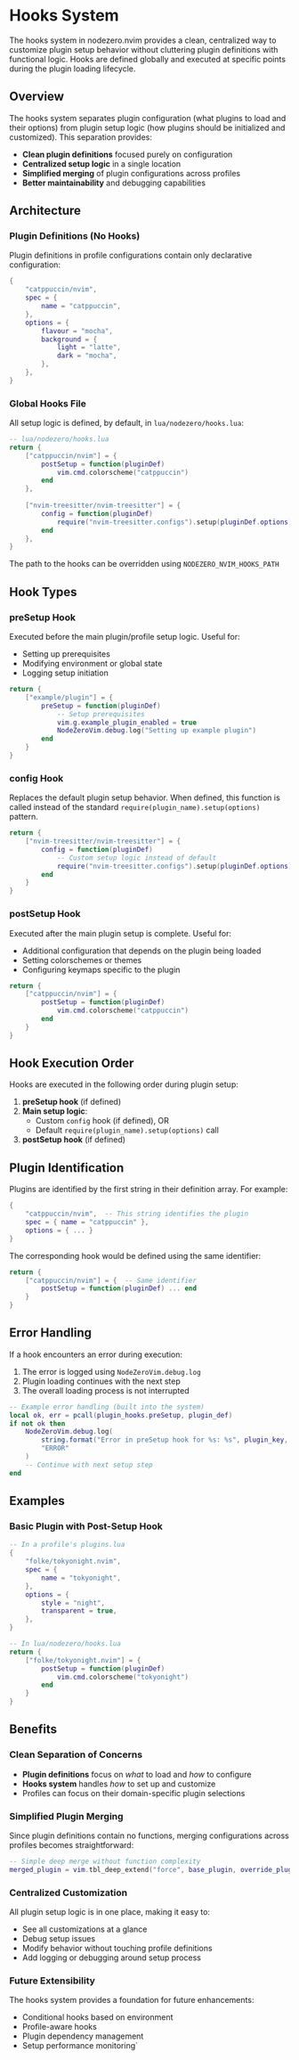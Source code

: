 # Hooks System

The hooks system in nodezero.nvim provides a clean, centralized way to customize plugin setup behavior without cluttering plugin definitions with functional logic. Hooks are defined globally and executed at specific points during the plugin loading lifecycle.

## Overview

The hooks system separates plugin configuration (what plugins to load and their options) from plugin setup logic (how plugins should be initialized and customized). This separation provides:

- **Clean plugin definitions** focused purely on configuration
- **Centralized setup logic** in a single location
- **Simplified merging** of plugin configurations across profiles
- **Better maintainability** and debugging capabilities

## Architecture

### Plugin Definitions (No Hooks)

Plugin definitions in profile configurations contain only declarative configuration:

```lua
{
    "catppuccin/nvim",
    spec = {
        name = "catppuccin",
    },
    options = {
        flavour = "mocha",
        background = {
            light = "latte",
            dark = "mocha",
        },
    },
}
```

### Global Hooks File

All setup logic is defined, by default, in `lua/nodezero/hooks.lua`:

```lua
-- lua/nodezero/hooks.lua
return {
    ["catppuccin/nvim"] = {
        postSetup = function(pluginDef)
            vim.cmd.colorscheme("catppuccin")
        end
    },
    
    ["nvim-treesitter/nvim-treesitter"] = {
        config = function(pluginDef)
            require("nvim-treesitter.configs").setup(pluginDef.options)
        end
    },
}
```

The path to the hooks can be overridden using `NODEZERO_NVIM_HOOKS_PATH`

## Hook Types

### preSetup Hook

Executed before the main plugin/profile setup logic. Useful for:
- Setting up prerequisites
- Modifying environment or global state
- Logging setup initiation

```lua
return {
    ["example/plugin"] = {
        preSetup = function(pluginDef)
            -- Setup prerequisites
            vim.g.example_plugin_enabled = true
            NodeZeroVim.debug.log("Setting up example plugin")
        end
    }
}
```

### config Hook

Replaces the default plugin setup behavior. When defined, this function is called instead of the standard `require(plugin_name).setup(options)` pattern.

```lua
return {
    ["nvim-treesitter/nvim-treesitter"] = {
        config = function(pluginDef)
            -- Custom setup logic instead of default
            require("nvim-treesitter.configs").setup(pluginDef.options)
        end
    }
}
```

### postSetup Hook

Executed after the main plugin setup is complete. Useful for:
- Additional configuration that depends on the plugin being loaded
- Setting colorschemes or themes
- Configuring keymaps specific to the plugin

```lua
return {
    ["catppuccin/nvim"] = {
        postSetup = function(pluginDef)
            vim.cmd.colorscheme("catppuccin")
        end
    }
}
```

## Hook Execution Order

Hooks are executed in the following order during plugin setup:

1. **preSetup hook** (if defined)
2. **Main setup logic**:
   - Custom `config` hook (if defined), OR
   - Default `require(plugin_name).setup(options)` call
3. **postSetup hook** (if defined)

## Plugin Identification

Plugins are identified by the first string in their definition array. For example:

```lua
{
    "catppuccin/nvim",  -- This string identifies the plugin
    spec = { name = "catppuccin" },
    options = { ... }
}
```

The corresponding hook would be defined using the same identifier:

```lua
return {
    ["catppuccin/nvim"] = {  -- Same identifier
        postSetup = function(pluginDef) ... end
    }
}
```

## Error Handling

If a hook encounters an error during execution:

1. The error is logged using `NodeZeroVim.debug.log`
2. Plugin loading continues with the next step
3. The overall loading process is not interrupted

```lua
-- Example error handling (built into the system)
local ok, err = pcall(plugin_hooks.preSetup, plugin_def)
if not ok then
    NodeZeroVim.debug.log(
        string.format("Error in preSetup hook for %s: %s", plugin_key, err), 
        "ERROR"
    )
    -- Continue with next setup step
end
```

## Examples

### Basic Plugin with Post-Setup Hook

```lua
-- In a profile's plugins.lua
{
    "folke/tokyonight.nvim",
    spec = {
        name = "tokyonight",
    },
    options = {
        style = "night",
        transparent = true,
    },
}

-- In lua/nodezero/hooks.lua
return {
    ["folke/tokyonight.nvim"] = {
        postSetup = function(pluginDef)
            vim.cmd.colorscheme("tokyonight")
        end
    }
}
```

## Benefits

### Clean Separation of Concerns

- **Plugin definitions** focus on *what* to load and *how* to configure
- **Hooks system** handles *how* to set up and customize
- Profiles can focus on their domain-specific plugin selections

### Simplified Plugin Merging

Since plugin definitions contain no functions, merging configurations across profiles becomes straightforward:

```lua
-- Simple deep merge without function complexity
merged_plugin = vim.tbl_deep_extend("force", base_plugin, override_plugin)
```

### Centralized Customization

All plugin setup logic is in one place, making it easy to:
- See all customizations at a glance
- Debug setup issues
- Modify behavior without touching profile definitions
- Add logging or debugging around setup process

### Future Extensibility

The hooks system provides a foundation for future enhancements:
- Conditional hooks based on environment
- Profile-aware hooks
- Plugin dependency management
- Setup performance monitoring`
